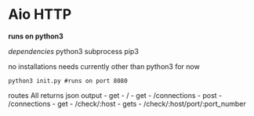# Aio HTTP

**runs on python3**

*dependencies*
python3
subprocess
pip3

no installations needs currently other than python3 for now

```
python3 init.py #runs on port 8080
```

routes
All returns json output
    - get - / <!-- gets all connections -->
    - get - /connections <!-- gets all connections -->
    - post - /connections <!-- no db currently just saves it on array so refreshes each time server restarts -->
    - get - /check/:host <!-- checks ping status with host alone uses nc module instead of ping so we can use ports-->
    - gets - /check/:host/port/:port_number <!-- to check with port -->


    